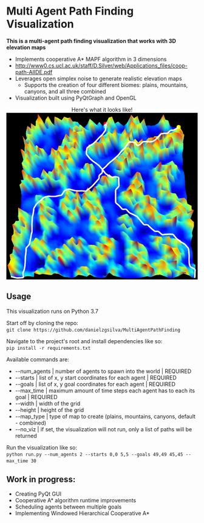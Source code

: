 # Multi Agent Path Finding Visualization

**This is a multi-agent path finding visualization that works with 3D elevation maps**
-  Implements cooperative A* MAPF algorithm in 3 dimensions
  - http://www0.cs.ucl.ac.uk/staff/D.Silver/web/Applications_files/coop-path-AIIDE.pdf
-  Leverages open simplex noise to generate realistic elevation maps
   - Supports the creation of four different biomes: plains, mountains, canyons, and all three combined
- Visualization built using PyQtGraph and OpenGL

<p align="center">Here's what it looks like!<br>
  <img src='example.PNG' alt='An example visualization' />
</p>

## Usage
This visualization runs on Python 3.7

Start off by cloning the repo:  
`git clone https://github.com/danielzgsilva/MultiAgentPathFinding`

Navigate to the project's root and install dependencies like so:  
`pip install -r requirements.txt`

Available commands are:
- --num_agents | number of agents to spawn into the world | REQUIRED
- --starts | list of x, y start coordinates for each agent | REQUIRED
- --goals | list of x, y goal coordinates for each agent | REQUIRED
- --max_time | maximum amount of time steps each agent has to each its goal | REQUIRED
- --width | width of the grid
- --height | height of the grid
- --map_type | type of map to create (plains, mountains, canyons, default - combined)
- --no_viz | if set, the visualization will not run, only a list of paths will be returned
                 
Run the visualization like so:  
`python run.py --num_agents 2 --starts 0,0 5,5 --goals 49,49 45,45 --max_time 30`


## Work in progress:
- Creating PyQt GUI
- Cooperative A* algorithm runtime improvements
- Scheduling agents between multiple goals
- Implementing Windowed Hierarchical Cooperative A* 
